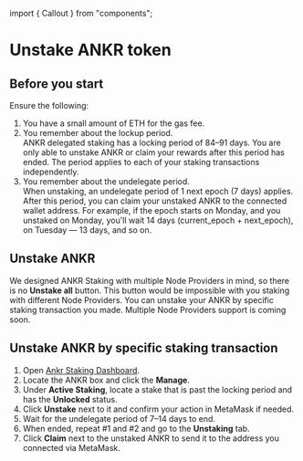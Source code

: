 import { Callout } from "components";

# Unstake ANKR token

## Before you start
Ensure the following:
1. You have a small amount of ETH for the gas fee.
2. You remember about the lockup period.<br/> ANKR delegated staking has a locking period of 84–91 days. You are only able to unstake ANKR or claim your rewards after this period has ended. The period applies to each of your staking transactions independently.
3. You remember about the undelegate period.<br/> When unstaking, an undelegate period of 1 next epoch (7 days) applies. After this period, you can claim your unstaked ANKR to the connected wallet address.
For example, if the epoch starts on Monday, and you unstaked on Monday, you'll wait 14 days (current_epoch + next_epoch), on Tuesday — 13 days, and so on.


## Unstake ANKR
We designed ANKR Staking with multiple Node Providers in mind, so there is no **Unstake all** button.
This button would be impossible with you staking with different Node Providers.
You can unstake your ANKR by specific staking transaction you made. 
<Callout type="info">
Multiple Node Providers support is coming soon.
</Callout>
## Unstake ANKR by specific staking transaction
1. Open [Ankr Staking Dashboard](https://www.ankr.com/staking/dashboard/).
2. Locate the ANKR box and click the **Manage**.
3. Under **Active Staking**, locate a stake that is past the locking period and has the **Unlocked** status.
4. Click **Unstake** next to it and confirm your action in MetaMask if needed.
5. Wait for the undelegate period of 7–14 days to end.
6. When ended, repeat #1 and #2 and go to the **Unstaking** tab.
7. Click **Claim** next to the unstaked ANKR to send it to the address you connected via MetaMask.
